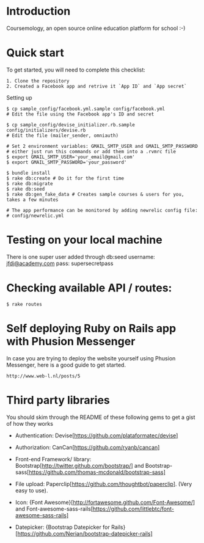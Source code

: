 # Introduction

Coursemology, an open source online education platform for school :-)

# Quick start
To get started, you will need to complete this checklist:

    1. Clone the repository
    2. Created a Facebook app and retrive it `App ID` and `App secret`

Setting up

    $ cp sample_config/facebook.yml.sample config/facebook.yml
    # Edit the file using the Facebook app's ID and secret

    $ cp sample_config/devise_initializer.rb.sample config/initializers/devise.rb
    # Edit the file (mailer_sender, omniauth)

    # Set 2 environment variables: GMAIL_SMTP_USER and GMAIL_SMTP_PASSWORD
    # either just run this commands or add them into a .rvmrc file
    $ export GMAIL_SMTP_USER='your_email@gmail.com'
    $ export GMAIL_SMTP_PASSWORD='your_password'

    $ bundle install
    $ rake db:create # Do it for the first time
    $ rake db:migrate
    $ rake db:seed
    $ rake db:gen_fake_data # Creates sample courses & users for you, takes a few minutes

    # The app performance can be monitored by adding newrelic config file:
    # config/newrelic.yml

# Testing on your local machine

There is one super user added through db:seed
    username: jfdi@academy.com
    pass: supersecretpass

# Checking available API / routes:
    $ rake routes

# Self deploying Ruby on Rails app with Phusion Messenger

In case you are trying to deploy the website yourself using Phusion Messenger, here is a good guide to get started.

    http://www.web-l.nl/posts/5

# Third party libraries

You should skim through the README of these following gems to get a gist of how they works

* Authentication: Devise[https://github.com/plataformatec/devise]

* Authorization: CanCan[https://github.com/ryanb/cancan]

* Front-end Framework/ library: Bootstrap[http://twitter.github.com/bootstrap/] and Bootstrap-sass[https://github.com/thomas-mcdonald/bootstrap-sass]

* File upload: Paperclip[https://github.com/thoughtbot/paperclip]. (Very easy to use).

* Icon: {Font Awesome}[http://fortawesome.github.com/Font-Awesome/] and Font-awesome-sass-rails[https://github.com/littlebtc/font-awesome-sass-rails]

* Datepicker: {Bootstrap Datepicker for Rails}[https://github.com/Nerian/bootstrap-datepicker-rails]
